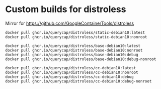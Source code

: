 # Custom builds for distroless

Mirror for https://github.com/GoogleContainerTools/distroless

```
docker pull ghcr.io/querycap/distroless/static-debian10:latest
docker pull ghcr.io/querycap/distroless/static-debian10:nonroot
```

```
docker pull ghcr.io/querycap/distroless/base-debian10:latest
docker pull ghcr.io/querycap/distroless/base-debian10:nonroot
docker pull ghcr.io/querycap/distroless/base-debian10:debug
docker pull ghcr.io/querycap/distroless/base-debian10:debug-nonroot
```

```
docker pull ghcr.io/querycap/distroless/cc-debian10:latest
docker pull ghcr.io/querycap/distroless/cc-debian10:nonroot
docker pull ghcr.io/querycap/distroless/cc-debian10:debug
docker pull ghcr.io/querycap/distroless/cc-debian10:debug-nonroot
```